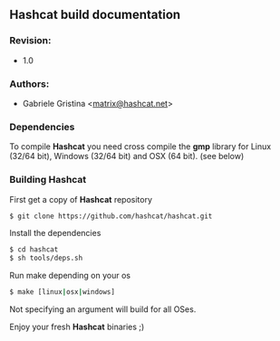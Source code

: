 ## Hashcat build documentation

### Revision:
* 1.0

### Authors:
* Gabriele Gristina <<matrix@hashcat.net>>

### Dependencies
To compile **Hashcat** you need cross compile the **gmp** library for Linux (32/64 bit), Windows (32/64 bit) and OSX (64 bit). (see below)

### Building Hashcat
First get a copy of **Hashcat** repository

```sh
$ git clone https://github.com/hashcat/hashcat.git
```

Install the dependencies

```sh
$ cd hashcat
$ sh tools/deps.sh
```

Run make depending on your os

```bash
$ make [linux|osx|windows]
```

Not specifying an argument will build for all OSes.

Enjoy your fresh **Hashcat** binaries ;)
